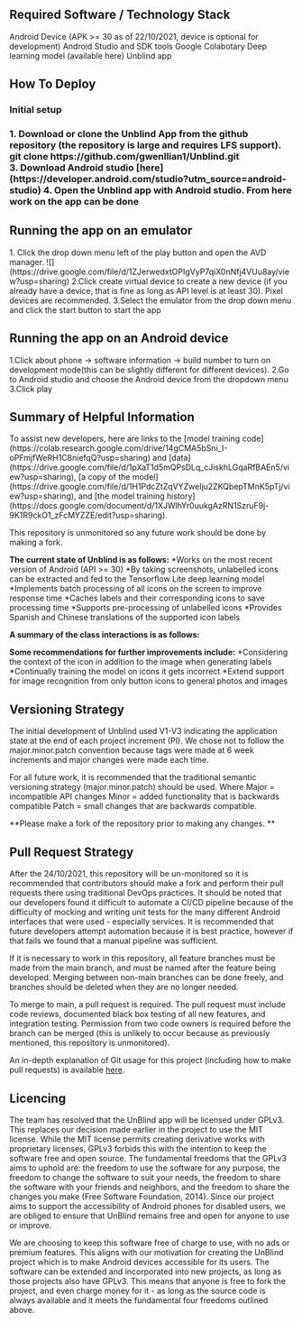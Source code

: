 
<h2> Required Software / Technology Stack </h2>
Android Device (APK >= 30 as of 22/10/2021, device is optional for development)
Android Studio and SDK tools
Google Colabotary 
Deep learning model (available here)
Unblind app

<h2>How To Deploy </h2>
<h3>Initial setup <h3>
1. Download or clone the Unblind App from the github repository (the repository is large and requires LFS support).
   git clone https://github.com/gwenllian1/Unblind.git <br>
3. Download Android studio [here](https://developer.android.com/studio?utm_source=android-studio)
4. Open the Unblind app with Android studio. From here work on the app can be done

  <h2> Running the app on an emulator </h2>
1. Click the drop down menu left of the play button and open the AVD manager.
  ![](https://drive.google.com/file/d/1ZJerwedxtOPIgVyP7qiX0nNfj4VUu8ay/view?usp=sharing) 
2.Click create virtual device to create a new device (if you already have a device, that is fine as long as API level is at least 30). Pixel devices are recommended.
3.Select the emulator from the drop down menu and click the start button to start the app

  <h2> Running the app on an Android device </h2>
1.Click about phone -> software information -> build number to turn on development mode(this can be slightly different for different devices).
2.Go to Android studio and choose the Android device from the dropdown menu
3.Click play

  <h2>Summary of Helpful Information</h2>
To assist new developers, here are links to the [model training code](https://colab.research.google.com/drive/14gCMA5bSni_I-oPFmjfWeRH1C8niefqQ?usp=sharing) and [data](https://drive.google.com/file/d/1pXaT1d5mQPsDLq_cJiskhLGqaRfBAEn5/view?usp=sharing), [a copy of the model](https://drive.google.com/file/d/1H1PdcZtZqVYZweIju2ZKQbepTMnK5pTj/view?usp=sharing), and [the model training history](https://docs.google.com/document/d/1XJWlhYr0uukgAzRN1SzruF9j-9K1R9ckO1_zFcMYZZE/edit?usp=sharing). 

This repository is unmonitored so any future work should be done by making a fork.

**The current state of Unblind is as follows:**
*Works on the most recent version of Android (API >= 30)
*By taking screenshots, unlabelled icons can be extracted and fed to the Tensorflow Lite deep learning model
*Implements batch processing of all icons on the screen to improve response time
*Caches labels and their corresponding icons to save processing time
*Supports pre-processing of unlabelled icons 
*Provides Spanish and Chinese translations of the supported icon labels 

**A summary of the class interactions is as follows:**

**Some recommendations for further improvements include:**
*Considering the context of the icon in addition to the image when generating labels
*Continually training the model on icons it gets incorrect
*Extend support for image recognition from only button icons to general photos and images

  <h2>Versioning Strategy</h2>
The initial development of Unblind used V1-V3 indicating the application state at the end of each project increment (PI). We chose not to follow the major.minor.patch convention because tags were made at 6 week increments and major changes were made each time.

For all future work,  it is recommended that the traditional semantic versioning strategy (major.minor.patch) should be used. 
Where
Major = incompatible API changes
Minor = added functionality that is backwards compatible
Patch = small changes that are backwards compatible.

**Please make a fork of the repository prior to making any changes. **

  <h2> Pull Request Strategy</h2>
After the 24/10/2021, this repository will be un-monitored so it is recommended that contributors should make a fork and perform their pull requests there using traditional DevOps practices. It should be noted that our developers found it difficult to automate a CI/CD pipeline because of the difficulty of mocking and writing unit tests for the many different Android interfaces that were used - especially services. It is recommended that future developers attempt automation because it is best practice, however if that fails we found that a manual pipeline was sufficient. 

If it is necessary to work in this repository, all feature branches must be made from the main branch, and must be named after the feature being developed. Merging between non-main branches can be done freely, and branches should be deleted when they are no longer needed. 

To merge to main, a pull request is required. The pull request must include code reviews, documented black box testing of all new features, and integration testing. Permission from two code owners is required before the branch can be merged (this is unlikely to occur because as previously mentioned, this repository is unmonitored). 

An in-depth explanation of Git usage for this project (including how to make pull requests) is available [here](https://drive.google.com/file/d/1OusG6dZiFDWpPdb3RtgrlmSHrn46ndlk/view?usp=sharing).

  <h2>Licencing</h2>
The team has resolved that the UnBlind app will be licensed under GPLv3. This replaces our decision made earlier in the project to use the MIT license. While the MIT license permits creating derivative works with proprietary licenses, GPLv3 forbids this with the intention to keep the software free and open source. The fundamental freedoms that the GPLv3 aims to uphold are:
the freedom to use the software for any purpose,
the freedom to change the software to suit your needs,
the freedom to share the software with your friends and neighbors, and
the freedom to share the changes you make (Free Software Foundation, 2014).
Since our project aims to support the accessibility of Android phones for disabled users, we are obliged to ensure that UnBlind remains free and open for anyone to use or improve.

We are choosing to keep this software free of charge to use, with no ads or premium features. This aligns with our motivation for creating the UnBlind project which is to make Android devices accessible for its users. The software can be extended and incorporated into new projects, as long as those projects also have GPLv3. This means that anyone is free to fork the project, and even charge money for it - as long as the source code is always available and it meets the fundamental four freedoms outlined above.

